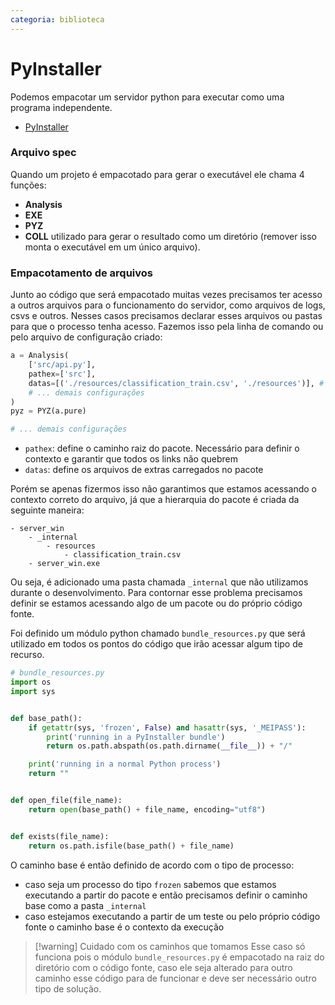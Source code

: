 ```yaml
---
categoria: biblioteca
---
```

# PyInstaller

Podemos empacotar um servidor python para executar como uma programa independente.

- [PyInstaller](https://pyinstaller.org/en/stable/)

### Arquivo spec

Quando um projeto é empacotado para gerar o executável ele chama 4 funções:

- **Analysis**
- **EXE**
- **PYZ**
- **COLL** utilizado para gerar o resultado como um diretório (remover isso monta o executável em um único arquivo).

### Empacotamento de arquivos

Junto ao código que será empacotado muitas vezes precisamos ter acesso a outros arquivos para o funcionamento do servidor, como arquivos de logs, csvs e outros. Nesses casos precisamos declarar esses arquivos ou pastas para que o processo tenha acesso. Fazemos isso pela linha de comando ou pelo arquivo de configuração criado:

```python
a = Analysis(
    ['src/api.py'],
    pathex=['src'],
    datas=[('./resources/classification_train.csv', './resources')], # classification_train.csv -> resources
    # ... demais configurações
)
pyz = PYZ(a.pure)

# ... demais configurações
```

- `pathex`: define o caminho raiz do pacote. Necessário para definir o contexto e garantir que todos os links não quebrem
- `datas`: define os arquivos de extras carregados no pacote

Porém se apenas fizermos isso não garantimos que estamos acessando o contexto correto do arquivo, já que a hierarquia do pacote é criada da seguinte maneira:

```
- server_win
	- _internal
		- resources
			- classification_train.csv
	- server_win.exe
```

Ou seja, é adicionado uma pasta chamada `_internal` que não utilizamos durante o desenvolvimento. Para contornar esse problema precisamos definir se estamos acessando algo de um pacote ou do próprio código fonte.

Foi definido um módulo python chamado `bundle_resources.py` que será utilizado em todos os pontos do código que irão acessar algum tipo de recurso. 

```python
# bundle_resources.py
import os
import sys


def base_path():
    if getattr(sys, 'frozen', False) and hasattr(sys, '_MEIPASS'):
        print('running in a PyInstaller bundle')
        return os.path.abspath(os.path.dirname(__file__)) + "/"

    print('running in a normal Python process')
    return ""


def open_file(file_name):
    return open(base_path() + file_name, encoding="utf8")


def exists(file_name):
    return os.path.isfile(base_path() + file_name)
```

O caminho base é então definido de acordo com o tipo de processo:
- caso seja um processo do tipo `frozen` sabemos que estamos executando a partir do pacote e então precisamos definir o caminho base como a pasta `_internal`
- caso estejamos executando a partir de um teste ou pelo próprio código fonte o caminho base é o contexto da execução

> [!warning] Cuidado com os caminhos que tomamos
> Esse caso só funciona pois o módulo `bundle_resources.py` é empacotado na raiz do diretório com o código fonte, caso ele seja alterado para outro caminho esse código para de funcionar e deve ser necessário outro tipo de solução.